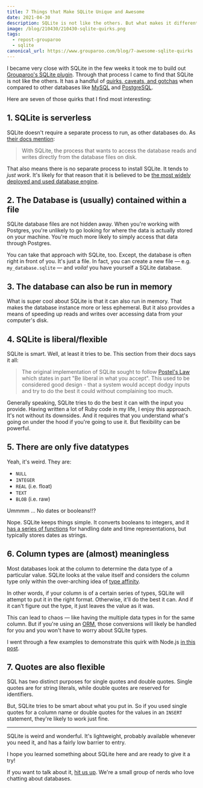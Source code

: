 ```yaml
---
title: 7 Things that Make SQLite Unique and Awesome
date: 2021-04-30
description: SQLite is not like the others. But what makes it different also makes it a pretty cool database engine.
image: /blog/210430/210430-sqlite-quirks.png
tags:
  - repost-grouparoo
  - sqlite
canonical_url: https://www.grouparoo.com/blog/7-awesome-sqlite-quirks
---
```


I became very close with SQLite in the few weeks it took me to build out [Grouparoo's SQLite plugin](https://github.com/grouparoo/grouparoo/tree/1c42a9159395dc1b83073ac52a6d15c6828ae908/plugins/@grouparoo/sqlite). Through that process I came to find that SQLite is not like the others. It has a handful of [quirks, caveats, and gotchas](https://www.sqlite.org/quirks.html) when compared to other databases like [MySQL](https://www.mysql.com/) and [PostgreSQL](https://www.postgresql.org/).

Here are seven of those quirks that I find most interesting:

## 1. SQLite is serverless

SQLite doesn't require a separate process to run, as other databases do. As [their docs mention](https://www.sqlite.org/serverless.html):

> With SQLite, the process that wants to access the database reads and writes directly from the database files on disk.

That also means there is no separate process to install SQLite. It tends to _just work_. It's likely for that reason that it is believed to be [the most widely deployed and used database engine](https://www.sqlite.org/mostdeployed.html).

## 2. The Database is (usually) contained within a file

SQLite database files are not hidden away. When you're working with Postgres, you're unlikely to go looking for where the data is actually stored on your machine. You're much more likely to simply access that data through Postgres.

You can take that approach with SQLite, too. Except, the database is often right in front of you. It's just a file. In fact, you can create a new file — e.g. `my_database.sqlite` — and _voila!_ you have yourself a SQLite database.

## 3. The database can also be run in memory

What is super cool about SQLite is that it can also run in memory. That makes the database instance more or less ephemeral. But it also provides a means of speeding up reads and writes over accessing data from your computer's disk.

## 4. SQLite is liberal/flexible

SQLite is smart. Well, at least it tries to be. This section from their docs says it all:

> The original implementation of SQLite sought to follow [Postel's Law](https://en.wikipedia.org/wiki/Robustness_principle) which states in part "Be liberal in what you accept". This used to be considered good design - that a system would accept dodgy inputs and try to do the best it could without complaining too much.

Generally speaking, SQLite tries to do the best it can with the input you provide. Having written a lot of Ruby code in my life, I enjoy this approach. It's not without its downsides. And it requires that you understand what's going on under the hood if you're going to use it. But flexibility can be powerful.

## 5. There are only five datatypes

Yeah, it's weird. They are:

- `NULL`
- `INTEGER`
- `REAL` (i.e. float)
- `TEXT`
- `BLOB` (i.e. raw)

Ummmm ... No dates or booleans!!?

Nope. SQLite keeps things simple. It converts booleans to integers, and it [has a series of functions](https://www.sqlite.org/lang_datefunc.html) for handling date and time representations, but typically stores dates as strings.

## 6. Column types are (almost) meaningless

Most databases look at the column to determine the data type of a particular value. SQLite looks at the value itself and considers the column type only within the over-arching idea of [type affinity](https://www.sqlite.org/datatype3.html#type_affinity).

In other words, if your column is of a certain series of types, SQLite will attempt to put it in the right format. Otherwise, it'll do the best it can. And if it can't figure out the type, it just leaves the value as it was.

This can lead to chaos — like having the multiple data types in for the same column. But if you're using an [ORM](https://en.wikipedia.org/wiki/Object%E2%80%93relational_mapping), those conversions will likely be handled for you and you won't have to worry about SQLite types.

I went through a few examples to demonstrate this quirk with Node.js [in this post](/blog/understanding-types-sqlite-node).

## 7. Quotes are also flexible

SQL has two distinct purposes for single quotes and double quotes. Single quotes are for string literals, while double quotes are reserved for identifiers.

But, SQLite tries to be smart about what you put in. So if you used single quotes for a column name or double quotes for the values in an `INSERT` statement, they're likely to work just fine.

---

SQLite is weird and wonderful. It's lightweight, probably available whenever you need it, and has a fairly low barrier to entry.

I hope you learned something about SQLite here and are ready to give it a try!

If you want to talk about it, [hit us up](/chat). We're a small group of nerds who love chatting about databases.
